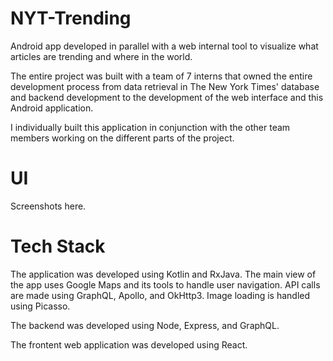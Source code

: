 # NYT-Trending

Android app developed in parallel with a web internal tool to visualize what articles are trending and where in the world. 

The entire project was built with a team of 7 interns that owned the entire development process 
from data retrieval in The New York Times' database and backend development to the development of the web interface and this 
Android application. 

I individually built this application in conjunction with the other team members working on the different parts of the project. 

# UI

Screenshots here. 

# Tech Stack

The application was developed using Kotlin and RxJava. 
The main view of the app uses Google Maps and its tools to handle user navigation. 
API calls are made using GraphQL, Apollo, and OkHttp3. 
Image loading is handled using Picasso. 

The backend was developed using Node, Express, and GraphQL. 

The frontent web application was developed using React.


